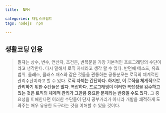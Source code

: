```yaml
---
title:  NPM

categories: 타입스크립트 
tags: nodejs  npm
 
---
```


  
  
  
## 생활코딩 인용  
> 필자는 상수, 변수, 연산자, 조건문, 반복문을 가장 기본적인 프로그래밍의 수단이라고 생각한다. 다시 말해서 로직 자체라고 생각 할 수 있다. 반면에 메소드, 유효범위, 클래스, 클래스 패스와 같은 것들을 관통하는 공통분모는 로직의 체계적인 관리수단이라고 할 수 있다. **로직 자체는 간단하다. 하지만, 이 로직을 체계적으로 관리하기 위한 수단들은 많다. 복잡하다. 프로그래밍이 이러한 복잡성을 감수하고 있는 것은 로직의 체계적 관리가 그만큼 중요한 문제라는 반증일 수도 있다.** 그 중요성을 이해한다면 이러한 수단들이 단지 공부거리가 아니라 개발을 쾌적하게 도와주는 매우 유용한 도구라는 것을 이해할 수 있을 것이다.  

